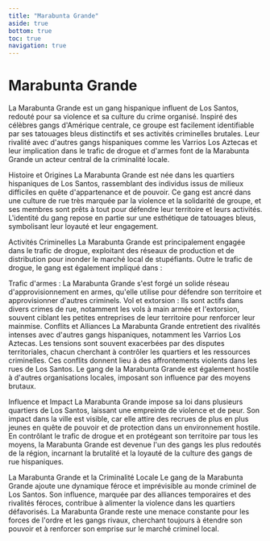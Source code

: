 ```yaml
---
title: "Marabunta Grande"
aside: true
bottom: true
toc: true
navigation: true
---
```


# Marabunta Grande


La Marabunta Grande est un gang hispanique influent de Los Santos, redouté pour sa violence et sa culture du crime organisé. Inspiré des célèbres gangs d'Amérique centrale, ce groupe est facilement identifiable par ses tatouages bleus distinctifs et ses activités criminelles brutales. Leur rivalité avec d'autres gangs hispaniques comme les Varrios Los Aztecas et leur implication dans le trafic de drogue et d'armes font de la Marabunta Grande un acteur central de la criminalité locale.

Histoire et Origines
La Marabunta Grande est née dans les quartiers hispaniques de Los Santos, rassemblant des individus issus de milieux difficiles en quête d'appartenance et de pouvoir. Ce gang est ancré dans une culture de rue très marquée par la violence et la solidarité de groupe, et ses membres sont prêts à tout pour défendre leur territoire et leurs activités. L'identité du gang repose en partie sur une esthétique de tatouages bleus, symbolisant leur loyauté et leur engagement.

Activités Criminelles
La Marabunta Grande est principalement engagée dans le trafic de drogue, exploitant des réseaux de production et de distribution pour inonder le marché local de stupéfiants. Outre le trafic de drogue, le gang est également impliqué dans :

Trafic d'armes : La Marabunta Grande s'est forgé un solide réseau d'approvisionnement en armes, qu'elle utilise pour défendre son territoire et approvisionner d'autres criminels.
Vol et extorsion : Ils sont actifs dans divers crimes de rue, notamment les vols à main armée et l'extorsion, souvent ciblant les petites entreprises de leur territoire pour renforcer leur mainmise.
Conflits et Alliances
La Marabunta Grande entretient des rivalités intenses avec d'autres gangs hispaniques, notamment les Varrios Los Aztecas. Les tensions sont souvent exacerbées par des disputes territoriales, chacun cherchant à contrôler les quartiers et les ressources criminelles. Ces conflits donnent lieu à des affrontements violents dans les rues de Los Santos. Le gang de la Marabunta Grande est également hostile à d'autres organisations locales, imposant son influence par des moyens brutaux.

Influence et Impact
La Marabunta Grande impose sa loi dans plusieurs quartiers de Los Santos, laissant une empreinte de violence et de peur. Son impact dans la ville est visible, car elle attire des recrues de plus en plus jeunes en quête de pouvoir et de protection dans un environnement hostile. En contrôlant le trafic de drogue et en protégeant son territoire par tous les moyens, la Marabunta Grande est devenue l'un des gangs les plus redoutés de la région, incarnant la brutalité et la loyauté de la culture des gangs de rue hispaniques.

La Marabunta Grande et la Criminalité Locale
Le gang de la Marabunta Grande ajoute une dynamique féroce et imprévisible au monde criminel de Los Santos. Son influence, marquée par des alliances temporaires et des rivalités féroces, contribue à alimenter la violence dans les quartiers défavorisés. La Marabunta Grande reste une menace constante pour les forces de l'ordre et les gangs rivaux, cherchant toujours à étendre son pouvoir et à renforcer son emprise sur le marché criminel local.
